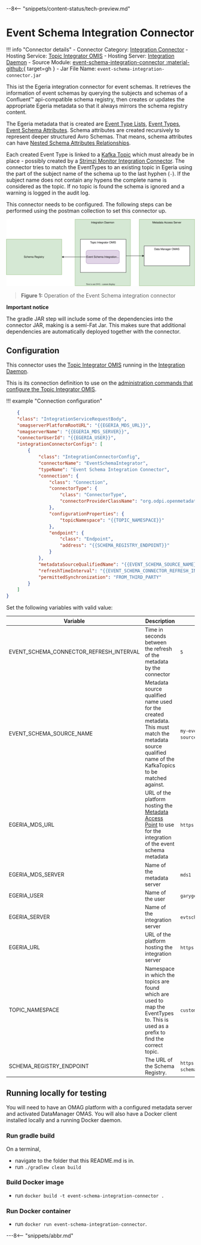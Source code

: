<!-- SPDX-License-Identifier: CC-BY-4.0 -->
<!-- Copyright Contributors to the ODPi Egeria project. -->

--8<-- "snippets/content-status/tech-preview.md"

# Event Schema Integration Connector

!!! info "Connector details"
    - Connector Category: [Integration Connector](/concepts/integration-connector)
    - Hosting Service: [Topic Integrator OMIS](/services/omis/topic-integrator/overview)
    - Hosting Server: [Integration Daemon](/concepts/integration-daemon)
    - Source Module: [event-schema-integration-connector :material-github:](https://github.com/odpi/egeria-connector-integration-event-schema){ target=gh }
    - Jar File Name: `event-schema-integration-connector.jar`

This ist the Egeria integration connector for event schemas. It retrieves the information of event schemas by querying the subjects and schemas of a Confluent&trade; api-compatible schema registry, then creates or updates the appropriate Egeria metadata so that it always mirrors the schema registry content.

The Egeria metadata that is created are [Event Type Lists](https://egeria-project.org/types/5/0535-Event-Schemas/#eventtypelist), [Event Types](https://egeria-project.org/types/5/0535-Event-Schemas/#eventtype), [Event Schema Attributes](https://egeria-project.org/types/5/0535-Event-Schemas/#eventschemaattribute). Schema attributes are created recursively to represent deeper structured Avro Schemas. That means, schema attributes can have [Nested Schema Attributes Relationships](https://egeria-project.org/types/5/0505-Schema-Attributes/?h=nestedsche#nestedschemaattribute-relationship).

Each created Event Type is linked to a [Kafka Topic](https://egeria-project.org/types/2/0223-Events-and-Logs/?h=kafkatopic#kafkatopic) which must already be in place - possibly created by a [Strimzi Monitor Integration Connector](https://egeria-project.org/connectors/integration/strimzi-monitor-integration-connector/?h=strimzi). The connector tries to match the EventTypes to an existing topic in Egeria using the part of the subject name of the schema up to the last hyphen (`-`). If the subject name does not contain any hypens the complete name is considered as the topic. If no topic is found the schema is ignored and a warning is logged in the audit log.

This connector needs to be configured. The following steps can be performed using the postman collection to set this connector up.


![Figure 1](event-schema-integration-connector.svg)
> **Figure 1:** Operation of the Event Schema integration connector

__Important notice__

The gradle JAR step will include some of the dependencies into the connector JAR, making is a semi-Fat Jar. This makes sure that additional dependencies are automatically deployed together with the connector.


## Configuration

This connector uses the [Topic Integrator OMIS](/services/omis/topic-integrator/overview) running in the [Integration Daemon](/concepts/integration-daemon).

This is its connection definition to use on the [administration commands that configure the Topic Integrator OMIS](/guides/admin/servers/configuring-an-integration-daemon/#configure-the-integration-services).

!!! example "Connection configuration"
```json linenums="1" hl_lines="14"
    {
    "class": "IntegrationServiceRequestBody",
    "omagserverPlatformRootURL": "{{EGERIA_MDS_URL}}",
    "omagserverName": "{{EGERIA_MDS_SERVER}}",
    "connectorUserId": "{{EGERIA_USER}}",
    "integrationConnectorConfigs": [
        {
            "class": "IntegrationConnectorConfig",
            "connectorName": "EventSchemaIntegrator",
            "typeName": "Event Schema Integration Connector",
            "connection": {
                "class": "Connection",
                "connectorType": {
                    "class": "ConnectorType",
                    "connectorProviderClassName": "org.odpi.openmetadata.adapters.connectors.integration.eventschema.EventSchemaIntegrationProvider"
                },
                "configurationProperties": {
                    "topicNamespace": "{{TOPIC_NAMESPACE}}"
                },
                "endpoint": {
                    "class": "Endpoint",
                    "address": "{{SCHEMA_REGISTRY_ENDPOINT}}"
                }
            },
            "metadataSourceQualifiedName": "{{EVENT_SCHEMA_SOURCE_NAME}}",
            "refreshTimeInterval": "{{EVENT_SCHEMA_CONNECTOR_REFRESH_INTERVAL}}",
            "permittedSynchronization": "FROM_THIRD_PARTY"
        }
    ]
}
```
Set the following variables with valid value:

| Variable | Description | Sample |
|----------|-------------|--------|
| EVENT_SCHEMA_CONNECTOR_REFRESH_INTERVAL| Time in seconds between the refresh of the metadata by the connector| `5` |
| EVENT_SCHEMA_SOURCE_NAME| Metadata source qualified name used for the created metadata. This must match the metadata source qualified name of the KafkaTopics to be matched against.| `my-event-metadata-source` |
| EGERIA_MDS_URL| URL of the platform hosting the [Metadata Access Point](https://egeria-project.org/concepts/metadata-access-point/) to use for the integration of the event schema metadata | `https://localhost:8443` |
| EGERIA_MDS_SERVER| Name of the metadata server | `mds1` |
| EGERIA_USER| Name of the user | `garygeeke` |
| EGERIA_SERVER| Name of the integration server | `evtschema1` |
| EGERIA_URL| URL of the platform hosting the integration server | `https://localhost:9443` |
| TOPIC_NAMESPACE| Namespace in which the topics are found which are used to map the EventTypes to. This is used as a prefix to find the correct topic. | `customer_topics` |
| SCHEMA_REGISTRY_ENDPOINT| The URL of the Schema Registry. | `https://my-schemaregistry:8081`|




## Running locally for testing

You will need to have an OMAG platform with a configured metadata server and activated DataManager OMAS. You will also have a Docker client installed locally and a running Docker daemon.

### Run gradle build
On a terminal,
* navigate to the folder that this README.md is in.
* run ```./gradlew clean build```

### Build Docker image
* run `docker build -t event-schema-integration-connector .` 

### Run Docker container
* run `docker run event-schema-integration-connector`.


---8<-- "snippets/abbr.md"
